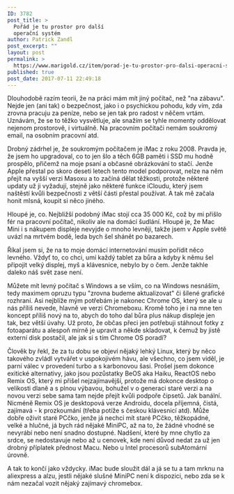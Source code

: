 ```yaml
---
ID: 3782
post_title: >
  Pořád je tu prostor pro další
  operační systém
author: Patrick Zandl
post_excerpt: ""
layout: post
permalink: >
  https://www.marigold.cz/item/porad-je-tu-prostor-pro-dalsi-operacni-system
published: true
post_date: 2017-07-11 22:49:18
---
```

<p>Dlouhodobě razím teorii, že na práci mám mít jiný počítač, než "na zábavu". Nejde jen (ani tak) o bezpečnost, jako i o psychickou pohodu, kdy vím, zda zrovna pracuju za peníze, nebo se jen tak pro radost v něčem vrtám. Uznávám, že se to těžko vysvětluje, ale snažím se tyhle momenty oddělovat nejenom prostorově, i virtuálně. Na pracovním počítači nemám soukromý email, na osobním pracovní atd.</p>
<p>Drobný zádrhel je, že soukromým počítačem je iMac z roku 2008. Pravda je, že jsem ho upgradoval, co to jen šlo a těch 6GB paměti i SSD mu hodně prospělo, přičemž na moje psaní a občasné obrázkování to stačí. Jenže Apple přestal po skoro deseti letech tento model podporovat, nelze na něm přejít na vyšší verzi Masoxu a to začíná dělat těžkosti, protože některé updaty už ji vyžadují, stejně jako některé funkce iCloudu, který jsem naštěstí kvůli bezpečnosti z větší části přestal používat. A tak mě začala honit mlsná, koupit si něco jiného.</p>
<p>Hloupé je, co. Nejbližší podobný iMac stojí cca 35 000 Kč, což by mi přišlo fér na pracovní počítač, nikoliv ale na domácí šudlání. Hloupé je, že Mac Mini i s nákupem displeje nevyjde o mnoho levněji, takže jsem v Apple světě uvázl na mrtvém bodě, leda bych šel shánět po bazarech.</p>
<p>Říkal jsem si, že na to moje domácí internetování musím pořídit něco levného. Vždyť to, co chci, umí každý tablet za bůra a kdyby k němu šel připojit velký displej, myš a klávesnice, nebylo by o čem. Jenže takhle daleko náš svět zase není.</p>
<p>Můžete mít levný počítač s Windows a se vším, co na Windows nesnáším, tedy maximem opruzu typu "zrovna budeme aktualizovat" či šílené grafické rozhraní. Asi nejblíže mým potřebám je nakonec Chrome OS, který se ale u nás příliš nevede, hlavně ve verzi Chromeboxu. Kromě toho je i na mne ten koncept příliš nový na to, abych do toho dal bůra plus nákup displeje jen tak, bez větší úvahy. Už proto, že občas přeci jen potřebuji stáhnout fotky z fotoaparátu a alespoň mírně je upravit a někde skladovat, k čemuž by jistě externí disk postačil, ale jak si s tím Chrome OS poradí?</p>
<p>Člověk by řekl, že za tu dobu se objeví nějaký lehký Linux, který by něco takového zvládl vytvářet v uspokojivém hávu, ale všechno, co jsem viděl, je parní válec v provedení turbo a s karbonovou šasi. Prošel jsem dokonce exitické alternativy, jako jsou pozůstatky BeOS aka Haiku, ReactOS nebo Remix OS, který mi přišel nejzajímavější, protože má dokonce desktop o velikosti dlaně a s plnou výbavou, bohužel v o generaci staré verzi a na novou verzi sebe sama tam nejde přejít kvůli podpoře čipsetů. Jak banální. Nicméně Remix OS je desktopová verze Androidu, docela příjemná, čistá, zajímavá - k prozkoumání (třeba potíže s českou klávesnicí atd). Může dobře oživit staré PCčko, jenže já nechci mít staré PCčko, těžkopádné, velké a hlučné, já bych rád nějaké MiniPC, až na to, že žádné vhodné se nevyrábí nebo není snadno dostupné. Nadšení, které by mne chytlo za srdce, se nedostavuje nebo až u cenovek, kde není důvod nedat za už jen drobný příplatek přednost Macu. Nebo u Intel procesorů subAtomární úrovně.</p>
<p>A tak to končí jako vždycky. iMac bude sloužit dál a já se tu a tam mrknu na aliexpress a alzu, jestli nějaké slušné MiniPC není k dispozici, nebo zda se k nám nezačal vozit nějaký zajímavý chromebox.</p>